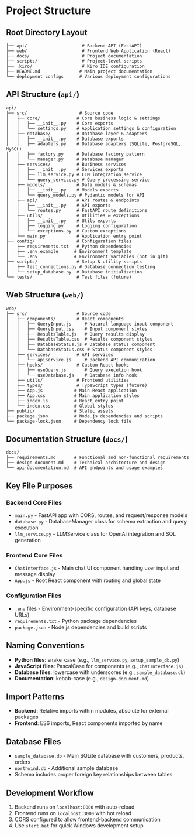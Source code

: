 # Project Structure

## Root Directory Layout
```
├── api/                     # Backend API (FastAPI)
├── web/                     # Frontend Web Application (React)
├── docs/                    # Project documentation
├── scripts/                 # Project-level scripts
├── .kiro/                   # Kiro IDE configuration
├── README.md               # Main project documentation
└── deployment configs      # Various deployment configurations
```

## API Structure (`api/`)
```
api/
├── src/                    # Source code
│   ├── core/              # Core business logic & settings
│   │   ├── __init__.py    # Core exports
│   │   └── settings.py    # Application settings & configuration
│   ├── database/          # Database layer & adapters
│   │   ├── __init__.py    # Database exports
│   │   ├── adapters.py    # Database adapters (SQLite, PostgreSQL, MySQL)
│   │   ├── factory.py     # Database factory pattern
│   │   └── manager.py     # Database manager
│   ├── services/          # Business services
│   │   ├── __init__.py    # Services exports
│   │   ├── llm_service.py # LLM integration service
│   │   └── query_service.py # Query processing service
│   ├── models/            # Data models & schemas
│   │   ├── __init__.py    # Models exports
│   │   └── query_models.py # Pydantic models for API
│   ├── api/               # API routes & endpoints
│   │   ├── __init__.py    # API exports
│   │   └── routes.py      # FastAPI route definitions
│   ├── utils/             # Utilities & exceptions
│   │   ├── __init__.py    # Utils exports
│   │   ├── logging.py     # Logging configuration
│   │   └── exceptions.py  # Custom exceptions
│   └── main.py            # Application entry point
├── config/                # Configuration files
│   ├── requirements.txt   # Python dependencies
│   ├── .env.example      # Environment template
│   └── .env              # Environment variables (not in git)
├── scripts/               # Setup & utility scripts
│   ├── test_connections.py # Database connection testing
│   └── setup_database.py  # Database initialization
└── tests/                 # Test files (future)
```

## Web Structure (`web/`)
```
web/
├── src/                   # Source code
│   ├── components/        # React components
│   │   ├── QueryInput.js     # Natural language input component
│   │   ├── QueryInput.css    # Input component styles
│   │   ├── ResultsTable.js   # Query results display
│   │   ├── ResultsTable.css  # Results component styles
│   │   ├── DatabaseStatus.js # Database status component
│   │   └── DatabaseStatus.css # Status component styles
│   ├── services/          # API services
│   │   └── apiService.js     # Backend API communication
│   ├── hooks/             # Custom React hooks
│   │   ├── useQuery.js       # Query execution hook
│   │   └── useDatabase.js    # Database info hook
│   ├── utils/             # Frontend utilities
│   ├── types/             # TypeScript types (future)
│   ├── App.js            # Main React application
│   ├── App.css           # Main application styles
│   ├── index.js          # React entry point
│   └── index.css         # Global styles
├── public/               # Static assets
├── package.json          # Node.js dependencies and scripts
└── package-lock.json     # Dependency lock file
```

## Documentation Structure (`docs/`)
```
docs/
├── requirements.md       # Functional and non-functional requirements
├── design-document.md    # Technical architecture and design
└── api-documentation.md  # API endpoints and usage examples
```

## Key File Purposes

### Backend Core Files
- `main.py` - FastAPI app with CORS, routes, and request/response models
- `database.py` - DatabaseManager class for schema extraction and query execution
- `llm_service.py` - LLMService class for OpenAI integration and SQL generation

### Frontend Core Files
- `ChatInterface.js` - Main chat UI component handling user input and message display
- `App.js` - Root React component with routing and global state

### Configuration Files
- `.env` files - Environment-specific configuration (API keys, database URLs)
- `requirements.txt` - Python package dependencies
- `package.json` - Node.js dependencies and build scripts

## Naming Conventions
- **Python files**: snake_case (e.g., `llm_service.py`, `setup_sample_db.py`)
- **JavaScript files**: PascalCase for components (e.g., `ChatInterface.js`)
- **Database files**: lowercase with underscores (e.g., `sample_database.db`)
- **Documentation**: kebab-case (e.g., `design-document.md`)

## Import Patterns
- **Backend**: Relative imports within modules, absolute for external packages
- **Frontend**: ES6 imports, React components imported by name

## Database Files
- `sample_database.db` - Main SQLite database with customers, products, orders
- `northwind.db` - Additional sample database
- Schema includes proper foreign key relationships between tables

## Development Workflow
1. Backend runs on `localhost:8000` with auto-reload
2. Frontend runs on `localhost:3000` with hot reload
3. CORS configured to allow frontend-backend communication
4. Use `start.bat` for quick Windows development setup